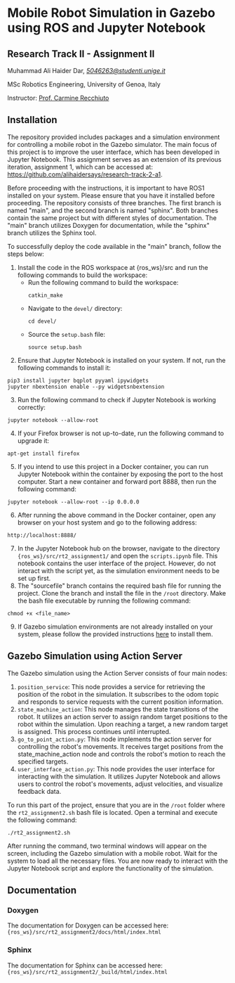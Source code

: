 # Mobile Robot Simulation in Gazebo using ROS and Jupyter Notebook

## Research Track II - Assignment II
Muhammad Ali Haider Dar, _[5046263@studenti.unige.it](mailto:5046263@studenti.unige.it)_

MSc Robotics Engineering, University of Genoa, Italy

Instructor: [Prof. Carmine Recchiuto](https://rubrica.unige.it/personale/UkNDWV1r)

## Installation

The repository provided includes packages and a simulation environment for controlling a mobile robot in the Gazebo simulator. The main focus of this project is to improve the user interface, which has been developed in Jupyter Notebook. This assignment serves as an extension of its previous iteration, assignment 1, which can be accessed at: https://github.com/alihaidersays/research-track-2-a1.

Before proceeding with the instructions, it is important to have ROS1 installed on your system. Please ensure that you have it installed before proceeding. The repository consists of three branches. The first branch is named "main", and the second branch is named "sphinx". Both branches contain the same project but with different styles of documentation. The "main" branch utilizes Doxygen for documentation, while the "sphinx" branch utilizes the Sphinx tool.

To successfully deploy the code available in the "main" branch, follow the steps below:

1. Install the code in the ROS workspace at {ros_ws}/src and run the following commands to build the workspace:
    * Run the following command to build the workspace:
      ```
      catkin_make
      ```
    * Navigate to the `devel/` directory:
      ```
      cd devel/
      ```
    * Source the `setup.bash` file:
      ```
      source setup.bash
      ```
2. Ensure that Jupyter Notebook is installed on your system. If not, run the following commands to install it:
```
pip3 install jupyter bqplot pyyaml ipywidgets
jupyter nbextension enable --py widgetsnbextension
```
3. Run the following command to check if Jupyter Notebook is working correctly:
```
jupyter notebook --allow-root
```
4. If your Firefox browser is not up-to-date, run the following command to upgrade it:
```
apt-get install firefox
```
5. If you intend to use this project in a Docker container, you can run Jupyter Notebook within the container by exposing the port to the host computer. Start a new container and forward port 8888, then run the following command:
```
jupyter notebook --allow-root --ip 0.0.0.0
```
6. After running the above command in the Docker container, open any browser on your host system and go to the following address:
```
http://localhost:8888/
```
7. In the Jupyter Notebook hub on the browser, navigate to the directory `{ros_ws}/src/rt2_assignment1/` and open the `scripts.ipynb` file. This notebook contains the user interface of the project. However, do not interact with the script yet, as the simulation environment needs to be set up first.
8. The "sourcefile" branch contains the required bash file for running the project. Clone the branch and install the file in the `/root` directory. Make the bash file executable by running the following command:
```
chmod +x <file_name>
```
9. If Gazebo simulation environments are not already installed on your system, please follow the provided instructions [here](http://gazebosim.org/tutorials?tut=install_ubuntu) to install them.

## Gazebo Simulation using Action Server

The Gazebo simulation using the Action Server consists of four main nodes:

1. `position_service`: This node provides a service for retrieving the position of the robot in the simulation. It subscribes to the odom topic and responds to service requests with the current position information.
2. `state_machine_action`: This node manages the state transitions of the robot. It utilizes an action server to assign random target positions to the robot within the simulation. Upon reaching a target, a new random target is assigned. This process continues until interrupted.
3. `go_to_point_action.py`: This node implements the action server for controlling the robot's movements. It receives target positions from the state_machine_action node and controls the robot's motion to reach the specified targets.
4. `user_interface_action.py`: This node provides the user interface for interacting with the simulation. It utilizes Jupyter Notebook and allows users to control the robot's movements, adjust velocities, and visualize feedback data.

To run this part of the project, ensure that you are in the `/root` folder where the `rt2_assignment2.sh` bash file is located. Open a terminal and execute the following command:
```
./rt2_assignment2.sh
```
After running the command, two terminal windows will appear on the screen, including the Gazebo simulation with a mobile robot. Wait for the system to load all the necessary files. You are now ready to interact with the Jupyter Notebook script and explore the functionality of the simulation.

## Documentation
 
### Doxygen
The documentation for Doxygen can be accessed here: `{ros_ws}/src/rt2_assignment2/docs/html/index.html`

### Sphinx 
The documentation for Sphinx can be accessed here:  `{ros_ws}/src/rt2_assignment2/_build/html/index.html`
